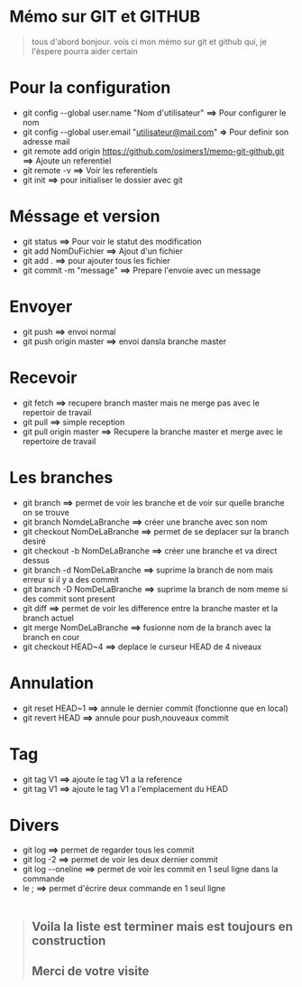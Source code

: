 Mémo sur GIT et GITHUB
======================
>tous d'abord bonjour.  vois ci mon mémo sur git et github qui, je l'èspere pourra aider certain <br/>

Pour la configuration
=====================

* git config --global user.name "Nom d'utilisateur" **==>** Pour configurer le nom 
* git config --global user.email "utilisateur@mail.com" **=>** Pour definir son adresse mail 
* git remote add origin https://github.com/osimers1/memo-git-github.git **==>** Ajoute un referentiel 
* git remote -v **==>** Voir les referentiels 
* git init **==>** pour initialiser le dossier avec git <br/>

Méssage et version
==================

* git status **==>** Pour voir le statut des modification
* git add NomDuFichier **==>** Ajout d'un fichier 
* git add . **==>** pour ajouter tous les fichier 
* git commit -m "message" **==>** Prepare l'envoie avec un message<br/>

Envoyer
======

* git push **==>** envoi normal 
* git push origin master **==>** envoi dansla branche master <br/>

Recevoir
========

* git fetch **==>** recupere branch master mais ne merge pas avec le repertoir de travail
* git pull <remote> <branch> **==>** simple reception
* git pull origin master **==>** Recupere la branche master et merge avec le repertoire de travail<br/>

Les branches
============

* git branch **==>** permet de voir les branche et de voir sur quelle branche on se trouve
* git branch NomdeLaBranche **==>** créer une branche avec son nom
* git checkout NomDeLaBranche **==>** permet de se deplacer sur la  branch desiré
* git checkout -b NomDeLaBranche **==>** créer une branche et va direct dessus
* git branch -d NomDeLaBranche **==>** suprime la branch de nom mais erreur si il y a des commit
* git branch -D NomDeLaBranche **==>** suprime la branch de nom meme si des commit sont present
* git diff **==>** permet de voir les difference entre la branche master et la branch actuel
* git merge NomDeLaBranche **==>** fusionne nom de la branch avec la branch en cour
* git checkout HEAD~4 **==>** deplace le curseur HEAD de 4 niveaux<br/>

Annulation
==========  

* git reset HEAD~1 **==>** annule le dernier commit (fonctionne que en local)
* git revert HEAD **==>** annule pour push,nouveaux commit<br/>

Tag
===

* git tag V1 <ref> **==>** ajoute le tag V1 a la reference
* git tag V1 **==>**  ajoute le tag V1 a l'emplacement du HEAD

Divers
======

* git log **==>** permet de regarder tous les commit
* git log -2 **==>** permet de voir les deux dernier commit
* git log --oneline **==>** permet de voir les commit en 1 seul ligne dans la commande
* le ; **==>** permet d'écrire deux commande en 1 seul ligne <br/><br/>

> ## Voila la liste est terminer mais est toujours en construction<br/>
> ## Merci de votre visite